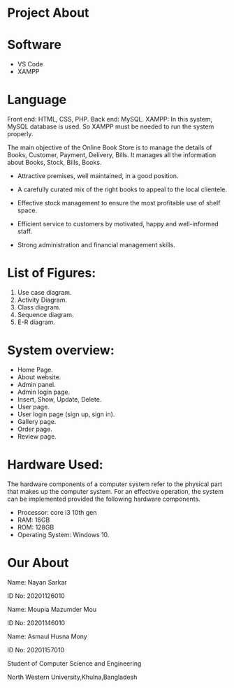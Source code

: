# Project About

# Software
- VS Code 
- XAMPP

# Language
Front end: HTML, CSS, PHP.
Back end: MySQL.
XAMPP: In this system, MySQL database is used. So XAMPP must be needed to run the system properly.


The main objective of the Online Book Store is to manage the details of Books, Customer, Payment, Delivery, Bills. It manages all the information about Books, Stock, Bills, Books.

- Attractive premises, well maintained, in a good position.

- A carefully curated mix of the right books to appeal to the local clientele.

- Effective stock management to ensure the most profitable use of shelf space.

- Efficient service to customers by motivated, happy and well-informed staff.

- Strong administration and financial management skills.

# List of Figures:
1. Use case diagram.
2. Activity Diagram.
3. Class diagram.
4. Sequence diagram.
5. E-R diagram.

# System overview:
-	Home Page.
-	About website.
-	Admin panel.
-	Admin login page.
-	Insert, Show, Update, Delete.
-	User page.
-	User login page (sign up, sign in).
-	Gallery page.
-	Order page.
-	Review page.

# Hardware Used:
The hardware components of a computer system refer to the physical part that makes up the computer system.
For an effective operation, the system can be implemented provided the following hardware components.
- Processor: core i3 10th gen
- RAM: 16GB
- ROM: 128GB
- Operating System: Windows 10.


# Our About
Name: Nayan Sarkar

ID No: 20201126010

Name: Moupia Mazumder Mou

ID No: 20201146010

Name: Asmaul Husna Mony

ID No: 20201157010

Student of Computer Science and Engineering 	

North Western University,Khulna,Bangladesh
